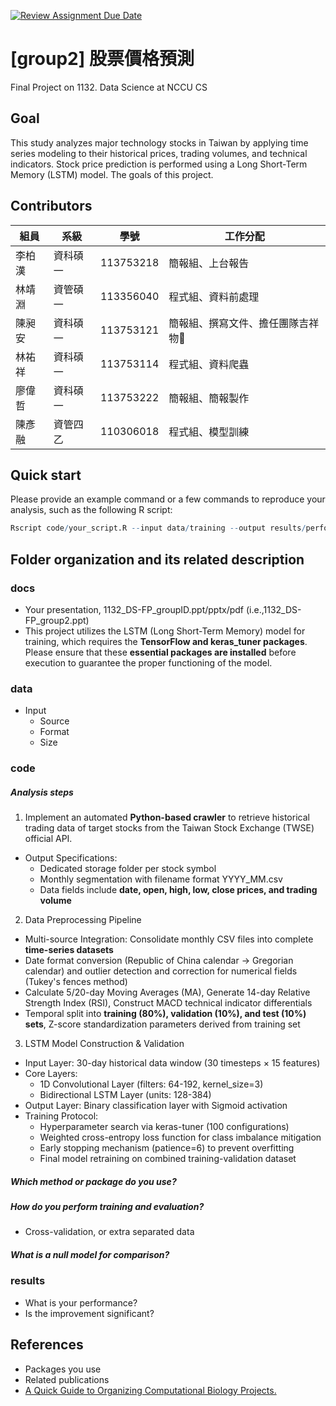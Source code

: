 [![Review Assignment Due Date](https://classroom.github.com/assets/deadline-readme-button-22041afd0340ce965d47ae6ef1cefeee28c7c493a6346c4f15d667ab976d596c.svg)](https://classroom.github.com/a/HR2Xz9sU)

# [group2] 股票價格預測

Final Project on 1132. Data Science at NCCU CS

## Goal

This study analyzes major technology stocks in Taiwan by applying time series modeling to their historical prices, trading volumes, and technical indicators. Stock price prediction is performed using a Long Short-Term Memory (LSTM) model.
The goals of this project.

## Contributors

| 組員   | 系級     | 學號      | 工作分配                           |
| ------ | -------- | --------- | ---------------------------------- |
| 李柏漢 | 資科碩一 | 113753218 | 簡報組、上台報告                   |
| 林靖淵 | 資管碩一 | 113356040 | 程式組、資料前處理                 |
| 陳昶安 | 資科碩一 | 113753121 | 簡報組、撰寫文件、擔任團隊吉祥物🦆 |
| 林祐祥 | 資科碩一 | 113753114 | 程式組、資料爬蟲                   |
| 廖偉哲 | 資科碩一 | 113753222 | 簡報組、簡報製作                   |
| 陳彥融 | 資管四乙 | 110306018 | 程式組、模型訓練                   |

## Quick start

Please provide an example command or a few commands to reproduce your analysis, such as the following R script:

```R
Rscript code/your_script.R --input data/training --output results/performance.tsv
```

## Folder organization and its related description

### docs

- Your presentation, 1132_DS-FP_groupID.ppt/pptx/pdf (i.e.,1132_DS-FP_group2.ppt)
- This project utilizes the LSTM (Long Short-Term Memory) model for training, which requires the **TensorFlow and keras_tuner packages**. Please ensure that these **essential packages are installed** before execution to guarantee the proper functioning of the model.

### data

- Input
  - Source
  - Format
  - Size

### code

##### Analysis steps

1. Implement an automated **Python-based crawler** to retrieve historical trading data of target stocks from the Taiwan Stock Exchange (TWSE) official API.

- Output Specifications:
  - Dedicated storage folder per stock symbol
  - Monthly segmentation with filename format YYYY_MM.csv
  - Data fields include **date, open, high, low, close prices, and trading volume**

2. Data Preprocessing Pipeline

- Multi-source Integration: Consolidate monthly CSV files into complete **time-series datasets**
- Date format conversion (Republic of China calendar → Gregorian calendar) and outlier detection and correction for numerical fields (Tukey's fences method)
- Calculate 5/20-day Moving Averages (MA), Generate 14-day Relative Strength Index (RSI), Construct MACD technical indicator differentials
- Temporal split into **training (80%), validation (10%), and test (10%) sets**, Z-score standardization parameters derived from training set

3. LSTM Model Construction & Validation

- Input Layer: 30-day historical data window (30 timesteps × 15 features)
- Core Layers:
  - 1D Convolutional Layer (filters: 64-192, kernel_size=3)
  - Bidirectional LSTM Layer (units: 128-384)
- Output Layer: Binary classification layer with Sigmoid activation
- Training Protocol:
  - Hyperparameter search via keras-tuner (100 configurations)
  - Weighted cross-entropy loss function for class imbalance mitigation
  - Early stopping mechanism (patience=6) to prevent overfitting
  - Final model retraining on combined training-validation dataset

##### Which method or package do you use?

##### How do you perform training and evaluation?

- Cross-validation, or extra separated data

##### What is a null model for comparison?

### results

- What is your performance?
- Is the improvement significant?

## References

- Packages you use
- Related publications
- [A Quick Guide to Organizing Computational Biology Projects.](https://journals.plos.org/ploscompbiol/article?id=10.1371/journal.pcbi.1000424)
